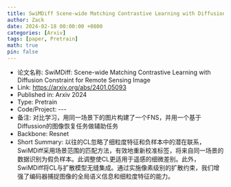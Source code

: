 ```yaml
---
title: SwiMDiff Scene-wide Matching Contrastive Learning with Diffusion Constraint for Remote Sensing Image
author: Zack
date: 2024-02-18 00:00:00 +0800
categories: [Arxiv]
tags: [paper, Pretrain]
math: true
pin: false
---
```

- 论文名称: SwiMDiff: Scene-wide Matching Contrastive Learning with Diffusion Constraint for Remote Sensing Image
- Link: https://arxiv.org/abs/2401.05093
- Published in: Arxiv 2024
- Type: Pretrain
- Code/Project: ---
- 备注: 对比学习，用同一场景下的图片构建了一个FNS，并用一个基于Diffussion的图像恢复任务做辅助任务
- Backbone: Resnet
- Short Summary: 以往的CL忽略了细粒度特征和负样本中的潜在联系，SwiMDiff采用场景范围的匹配方法，有效地重新校准标签，将来自同一场景的数据识别为假负样本。此调整使CL更适用于遥感的细微差别。此外，SwiMDiff将CL与扩散模型无缝集成。通过实施像素级别的扩散约束，我们增强了编码器捕捉图像的全局语义信息和细粒度特征的能力。
